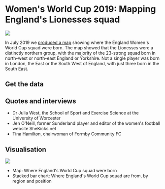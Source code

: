 # Women's World Cup 2019: Mapping England's Lionesses squad

![](https://ichef.bbci.co.uk/news/624/cpsprodpb/A6AE/production/_107707624_england_womens_football_640_3x-nc.png)

In July 2019 we [produced a map](https://www.bbc.co.uk/news/uk-england-48801235) showing where the England Women's World Cup squad were born. The map showed that the Lionesses were a distinctly northern group, with the majority of the 23-strong squad born in north-west or north-east England or Yorkshire. Not a single player was born in London, the East or the South West of England, with just three born in the South East.


## Get the data


## Quotes and interviews

* Dr Julia West, the School of Sport and Exercise Science at the University of Worcester
* Jen O'Neill, former Sunderland player and editor of the women's football website SheKicks.net
* Tina Hamilton, chairwoman of Formby Community FC

## Visualisation

![](https://ichef.bbci.co.uk/news/624/cpsprodpb/156F/production/_107578450_engwomens1-nc.png)

* Map: Where England's World Cup squad were born
* Stacked bar chart: Where England's World Cup squad are from, by region and position
